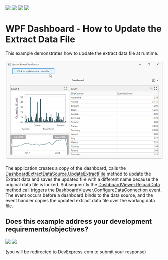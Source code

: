 <!-- default badges list -->
![](https://img.shields.io/endpoint?url=https://codecentral.devexpress.com/api/v1/VersionRange/197230858/19.1.3%2B)
[![](https://img.shields.io/badge/Open_in_DevExpress_Support_Center-FF7200?style=flat-square&logo=DevExpress&logoColor=white)](https://supportcenter.devexpress.com/ticket/details/T828605)
[![](https://img.shields.io/badge/📖_How_to_use_DevExpress_Examples-e9f6fc?style=flat-square)](https://docs.devexpress.com/GeneralInformation/403183)
[![](https://img.shields.io/badge/💬_Leave_Feedback-feecdd?style=flat-square)](#does-this-example-address-your-development-requirementsobjectives)
<!-- default badges end -->
# WPF Dashboard - How to Update the Extract Data File

This example demonstrates how to update the extract data file at runtime.

![screenshot](/images/screenshot.png)

The application creates a copy of the dashboard, calls the [DashboardExtractDataSource.UpdateExtractFile](https://docs.devexpress.com/Dashboard/DevExpress.DashboardCommon.DashboardExtractDataSource.UpdateExtractFile) method to update the Extract data and saves the updated file with a different name because the original data file is locked. Subsequently the [DashboardViewer.ReloadData](https://docs.devexpress.com/Dashboard/DevExpress.DashboardWin.DashboardViewer.ReloadData) method call triggers the [DashboardViewer.ConfigureDataConnection](https://docs.devexpress.com/Dashboard/DevExpress.DashboardWin.DashboardViewer.ConfigureDataConnection) event. The event occurs before a dashboard binds to the data source, and the event handler copies the updated extract data file over the working data file.
<!-- feedback -->
## Does this example address your development requirements/objectives?

[<img src="https://www.devexpress.com/support/examples/i/yes-button.svg"/>](https://www.devexpress.com/support/examples/survey.xml?utm_source=github&utm_campaign=wpf-dashboard-how-to-update-extract-data-source-file&~~~was_helpful=yes) [<img src="https://www.devexpress.com/support/examples/i/no-button.svg"/>](https://www.devexpress.com/support/examples/survey.xml?utm_source=github&utm_campaign=wpf-dashboard-how-to-update-extract-data-source-file&~~~was_helpful=no)

(you will be redirected to DevExpress.com to submit your response)
<!-- feedback end -->
